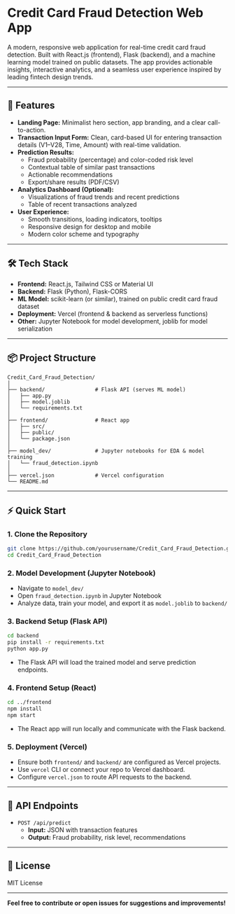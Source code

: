 # Credit Card Fraud Detection Web App

A modern, responsive web application for real-time credit card fraud detection. Built with React.js (frontend), Flask (backend), and a machine learning model trained on public datasets. The app provides actionable insights, interactive analytics, and a seamless user experience inspired by leading fintech design trends.

---

## 🚀 Features

- **Landing Page:** Minimalist hero section, app branding, and a clear call-to-action.
- **Transaction Input Form:** Clean, card-based UI for entering transaction details (V1–V28, Time, Amount) with real-time validation.
- **Prediction Results:**  
  - Fraud probability (percentage) and color-coded risk level  
  - Contextual table of similar past transactions  
  - Actionable recommendations  
  - Export/share results (PDF/CSV)
- **Analytics Dashboard (Optional):**  
  - Visualizations of fraud trends and recent predictions  
  - Table of recent transactions analyzed
- **User Experience:**  
  - Smooth transitions, loading indicators, tooltips  
  - Responsive design for desktop and mobile  
  - Modern color scheme and typography

---

## 🛠️ Tech Stack

- **Frontend:** React.js, Tailwind CSS or Material UI
- **Backend:** Flask (Python), Flask-CORS
- **ML Model:** scikit-learn (or similar), trained on public credit card fraud dataset
- **Deployment:** Vercel (frontend & backend as serverless functions)
- **Other:** Jupyter Notebook for model development, joblib for model serialization

---

## 📦 Project Structure

```
Credit_Card_Fraud_Detection/
│
├── backend/                # Flask API (serves ML model)
│   ├── app.py
│   ├── model.joblib
│   └── requirements.txt
│
├── frontend/               # React app
│   ├── src/
│   ├── public/
│   └── package.json
│
├── model_dev/              # Jupyter notebooks for EDA & model training
│   └── fraud_detection.ipynb
│
├── vercel.json             # Vercel configuration
└── README.md
```

---

## ⚡ Quick Start

### 1. Clone the Repository

```bash
git clone https://github.com/yourusername/Credit_Card_Fraud_Detection.git
cd Credit_Card_Fraud_Detection
```

### 2. Model Development (Jupyter Notebook)

- Navigate to `model_dev/`
- Open `fraud_detection.ipynb` in Jupyter Notebook
- Analyze data, train your model, and export it as `model.joblib` to `backend/`

### 3. Backend Setup (Flask API)

```bash
cd backend
pip install -r requirements.txt
python app.py
```

- The Flask API will load the trained model and serve prediction endpoints.

### 4. Frontend Setup (React)

```bash
cd ../frontend
npm install
npm start
```

- The React app will run locally and communicate with the Flask backend.

### 5. Deployment (Vercel)

- Ensure both `frontend/` and `backend/` are configured as Vercel projects.
- Use `vercel` CLI or connect your repo to Vercel dashboard.
- Configure `vercel.json` to route API requests to the backend.

---

## 🧩 API Endpoints

- `POST /api/predict`  
  - **Input:** JSON with transaction features  
  - **Output:** Fraud probability, risk level, recommendations

---

## 📝 License

MIT License

---

**Feel free to contribute or open issues for suggestions and improvements!**